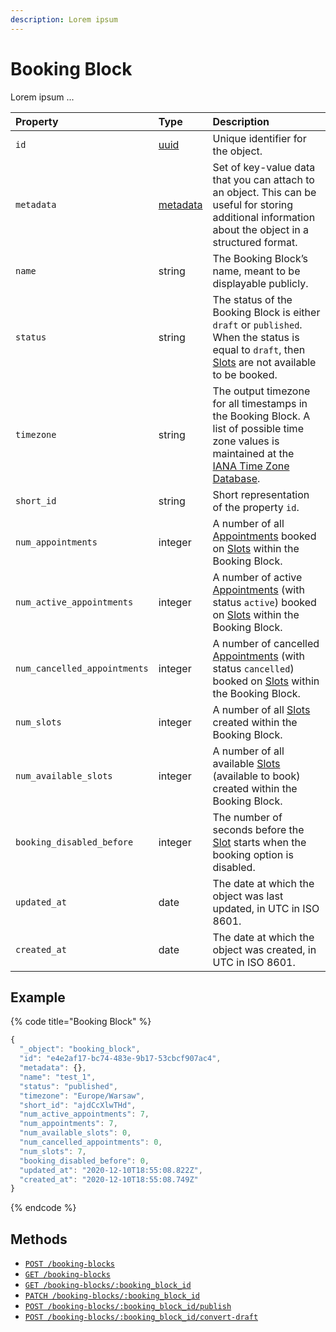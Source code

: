 ```yaml
---
description: Lorem ipsum
---
```


# Booking Block

Lorem ipsum ...

| Property | Type | Description |
| :--- | :--- | :--- |
| `id` | [uuid](https://en.wikipedia.org/wiki/Universally_unique_identifier) | Unique identifier for the object. |
| `metadata` | [metadata](../../metadata.md) | Set of key-value data that you can attach to an object. This can be useful for storing additional information about the object in a structured format. |
| `name` | string | The Booking Block’s name, meant to be displayable publicly. |
| `status` | string | The status of the Booking Block is either `draft` or `published`. When the status is equal to `draft`, then [Slots](../slot/) are not available to be booked. |
| `timezone` | string | The output timezone for all timestamps in the Booking Block. A list of possible time zone values is maintained at the [IANA Time Zone Database](http://www.iana.org/time-zones). |
| `short_id` | string | Short representation of the property `id`. |
| `num_appointments` | integer | A number of all [Appointments](../appointment/) booked on [Slots](../slot/) within the Booking Block. |
| `num_active_appointments` | integer | A number of active [Appointments](../appointment/) \(with status `active`\) booked on [Slots](../slot/) within the Booking Block. |
| `num_cancelled_appointments` | integer | A number of cancelled [Appointments](../appointment/) \(with status `cancelled`\) booked on [Slots](../slot/) within the Booking Block. |
| `num_slots` | integer | A number of all [Slots](../slot/) created within the Booking Block. |
| `num_available_slots` | integer | A number of all available [Slots](../slot/) \(available to book\) created within the Booking Block. |
| `booking_disabled_before` | integer | The number of seconds before the [Slot](../slot/) starts when the booking option is disabled. |
| `updated_at` | date | The date at which the object was last updated, in UTC in ISO 8601. |
| `created_at` | date | The date at which the object was created, in UTC in ISO 8601. |

## Example

{% code title="Booking Block" %}
```javascript
{
  "_object": "booking_block",
  "id": "e4e2af17-bc74-483e-9b17-53cbcf907ac4",
  "metadata": {},
  "name": "test_1",
  "status": "published",
  "timezone": "Europe/Warsaw",
  "short_id": "ajdCcXlwTHd",
  "num_active_appointments": 7,
  "num_appointments": 7,
  "num_available_slots": 0,
  "num_cancelled_appointments": 0,
  "num_slots": 7,
  "booking_disabled_before": 0,
  "updated_at": "2020-12-10T18:55:08.822Z",
  "created_at": "2020-12-10T18:55:08.749Z"
}
```
{% endcode %}

## Methods

* [`POST /booking-blocks`](create-a-booking-block.md)
* [`GET /booking-blocks`](list-booking-blocks.md)
* [`GET /booking-blocks/:booking_block_id`](get-a-booking-block.md)
* [`PATCH /booking-blocks/:booking_block_id`](update-a-booking-block.md)
* [`POST /booking-blocks/:booking_block_id/publish`](publish-a-booking-block.md)
* [`POST /booking-blocks/:booking_block_id/convert-draft`](convert-a-booking-block-to-draft.md)

